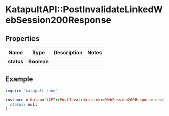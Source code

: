 # KatapultAPI::PostInvalidateLinkedWebSession200Response

## Properties

| Name | Type | Description | Notes |
| ---- | ---- | ----------- | ----- |
| **status** | **Boolean** |  |  |

## Example

```ruby
require 'katapult-ruby'

instance = KatapultAPI::PostInvalidateLinkedWebSession200Response.new(
  status: null
)
```

